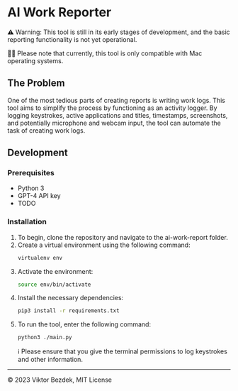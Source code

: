 # AI Work Reporter

⚠️ Warning: This tool is still in its early stages of development, and the basic reporting functionality is not yet operational.

👨‍💻 Please note that currently, this tool is only compatible with Mac operating systems.

## The Problem

One of the most tedious parts of creating reports is writing work logs. This tool aims to simplify the process by functioning as an activity logger. By logging keystrokes, active applications and titles, timestamps, screenshots, and potentially microphone and webcam input, the tool can automate the task of creating work logs.

## Development

### Prerequisites

- Python 3
- GPT-4 API key
- TODO

### Installation

1. To begin, clone the repository and navigate to the ai-work-report folder.
2. Create a virtual environment using the following command:
	```sh
	virtualenv env
	```
3. Activate the environment:
	```sh
	source env/bin/activate
	```
4. Install the necessary dependencies:
	```sh
	pip3 install -r requirements.txt
	```
5. To run the tool, enter the following command:
	```sh
	python3 ./main.py
	```
	ℹ️ Please ensure that you give the terminal permissions to log keystrokes and other information.

---

© 2023 Viktor Bezdek, MIT License
